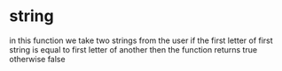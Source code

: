# string
in this function we take two strings from the user if the first letter of first string is equal to first letter of another then the function returns true otherwise false
